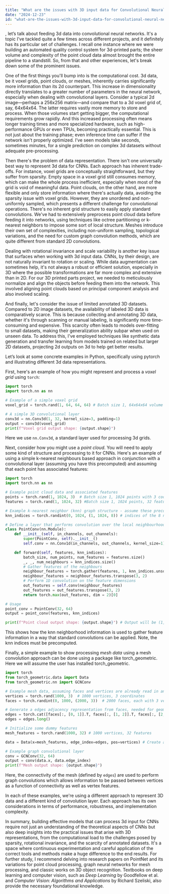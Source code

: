```yaml
---
title: "What are the issues with 3D input data for Convolutional Neural Networks (CNNs)?"
date: "2024-12-23"
id: "what-are-the-issues-with-3d-input-data-for-convolutional-neural-networks-cnns"
---
```


, let’s talk about feeding 3d data into convolutional neural networks. It's a topic I’ve tackled quite a few times across different projects, and it definitely has its particular set of challenges. I recall one instance where we were building an automated quality control system for 3d-printed parts; the sheer volume and complexity of the point cloud data almost brought the entire pipeline to a standstill. So, from that and other experiences, let's break down some of the prominent issues.

One of the first things you'll bump into is the computational cost. 3d data, be it voxel grids, point clouds, or meshes, inherently carries significantly more information than its 2d counterpart. This increase in dimensionality directly translates to a greater number of parameters in the neural network, especially when dealing with convolutional layers. Consider a typical 2d image—perhaps a 256x256 matrix—and compare that to a 3d voxel grid of, say, 64x64x64. The latter requires vastly more memory to store and process. When those volumes start getting bigger, the computational requirements grow rapidly. And this increased processing often means longer training times and more specialized hardware, such as high-performance GPUs or even TPUs, becoming practically essential. This is not just about the training phase; even inference time can suffer if the network isn't properly optimized. I’ve seen models take seconds, sometimes minutes, for a single prediction on complex 3d datasets without adequate pre-processing.

Then there's the problem of data representation. There isn't one universally best way to represent 3d data for CNNs. Each approach has inherent trade-offs. For instance, voxel grids are conceptually straightforward, but they suffer from sparsity. Empty space in a voxel grid still consumes memory, which can make the whole process inefficient, especially when most of the grid is void of meaningful data. Point clouds, on the other hand, are more flexible and only store information where there's actually data, avoiding the sparsity issue with voxel grids. However, they are unordered and non-uniformly sampled, which presents a different challenge for convolutional operations. There's no inherent grid structure to easily apply standard convolutions. We've had to extensively preprocess point cloud data before feeding it into networks, using techniques like octree partitioning or k-nearest neighbors to impose some sort of local structure. Meshes introduce their own set of complexities, including non-uniform sampling, topological variations, and the need for custom graph convolution methods, which are quite different from standard 2D convolutions.

Dealing with rotational invariance and scale variability is another key issue that surfaces when working with 3d input data. CNNs, by their design, are not naturally invariant to rotation or scaling. While data augmentation can sometimes help, it's not always a robust or efficient solution, especially in 3D where the possible transformations are far more complex and extensive than in 2D. For our 3D printed parts project, we needed to meticulously normalize and align the objects before feeding them into the network. This involved aligning point clouds based on principal component analysis and also involved scaling.

And finally, let's consider the issue of limited annotated 3D datasets. Compared to 2D image datasets, the availability of labeled 3D data is comparatively scarce. This is because collecting and annotating 3D data, whether it's through scanning or manual labeling, is significantly more time-consuming and expensive. This scarcity often leads to models over-fitting to small datasets, making their generalization ability subpar when used on unseen data. To address this, I've employed techniques like synthetic data generation and transfer learning from models trained on related but larger 2D datasets, projecting 2d outputs on 3d to help get better results.

Let’s look at some concrete examples in Python, specifically using pytorch and illustrating different 3d data representations.

First, here's an example of how you might represent and process a *voxel grid* using `torch`:

```python
import torch
import torch.nn as nn

# Example of a simple voxel grid
voxel_grid = torch.rand(1, 64, 64, 64) # Batch size 1, 64x64x64 volume

# A simple 3D convolutional layer
conv3d = nn.Conv3d(1, 32, kernel_size=3, padding=1)
output = conv3d(voxel_grid)
print(f"Voxel grid output shape: {output.shape}")

```
Here we use `nn.Conv3d`, a standard layer used for processing 3d grids.

Next, consider how you might use a *point cloud*. You will need to apply some kind of structure and processing to it for CNNs. Here's an example of using a simple k-nearest neighbours based approach in conjunction with a convolutional layer (assuming you have this precomputed) and assuming that each point has associated features:

```python
import torch
import torch.nn as nn

# Example point cloud data and associated features
points = torch.rand(1, 1024, 3)  # Batch size 1, 1024 points with 3 coordinates
features = torch.rand(1, 1024, 32) #Batch size 1, 1024 points, 32 features per point.

# Example k-nearest neighbor (knn) graph structure - assume these precomputed
knn_indices = torch.randint(0, 1024, (1, 1024, 8)) # indices of the 8 nearest neighbours for every point.

# Define a layer that performs convolution over the local neighbourhoods based on knn.
class PointConv(nn.Module):
    def __init__(self, in_channels, out_channels):
        super(PointConv, self).__init__()
        self.conv = nn.Conv1d(in_channels, out_channels, kernel_size=1)

    def forward(self, features, knn_indices):
        batch_size, num_points, num_features = features.size()
        _, _, num_neighbours = knn_indices.size()
        # Gather features of the neighbours
        neighbour_features = torch.gather(features, 1, knn_indices.unsqueeze(-1).expand(-1,-1,-1,num_features))
        neighbour_features = neighbour_features.transpose(3, 2)
        # Perform 1D convolution on the feature dimensions
        out_features = self.conv(neighbour_features)
        out_features = out_features.transpose(3, 2)
        return torch.max(out_features, dim = 2)[0]

# Usage
point_conv = PointConv(32, 64)
output = point_conv(features, knn_indices)

print(f"Point cloud output shape: {output.shape}") # Output will be (1, 1024, 64)

```
This shows how the knn neighborhood information is used to gather feature information in a way that standard convolutions can be applied. Note, the knn indices must be precomputed.

Finally, a simple example to show processing *mesh data* using a mesh convolution approach can be done using a package like torch_geometric. Here we will assume the user has installed torch_geometric.
```python
import torch
from torch_geometric.data import Data
from torch_geometric.nn import GCNConv

# Example mesh data, assuming faces and vertices are already read in and converted
vertices = torch.rand(1000, 3)  # 1000 vertices, 3 coordinates
faces = torch.randint(0, 1000, (2000, 3))  # 2000 faces, each with 3 vertex indices

# Generate a edges adjacency representation from faces, needed for geometric convolutions
edges = torch.cat([faces[:, [0, 1]].T, faces[:, [1, 2]].T, faces[:, [2, 0]].T], dim=1)
edges = edges.long()

# Initialize some dummy features
mesh_features = torch.rand(1000, 32) # 1000 vertices, 32 features

data = Data(x=mesh_features, edge_index=edges, pos=vertices) # Create a data object that contains both edge and features for the GNN

# Example graph convolutional layer
conv = GCNConv(32, 64)
output = conv(data.x, data.edge_index)
print(f"Mesh output shape: {output.shape}")
```
Here, the connectivity of the mesh (defined by `edges`) are used to perform graph convolutions which allows information to be passed between vertices as a function of connectivity as well as vertex features.

In each of these examples, we're using a different approach to represent 3D data and a different kind of convolution layer. Each approach has its own considerations in terms of performance, robustness, and implementation complexity.

In summary, building effective models that can process 3d input for CNNs require not just an understanding of the theoretical aspects of CNNs but also deep insights into the practical issues that arise with 3D representations, from the computational load to the challenges posed by sparsity, rotational invariance, and the scarcity of annotated datasets. It's a space where continuous experimentation and careful application of the correct tools and methods make a huge difference to the end results. For further study, I recommend delving into research papers on PointNet and its variations for point cloud processing, graph neural networks for mesh processing, and classic works on 3D object recognition. Textbooks on deep learning and computer vision, such as *Deep Learning* by Goodfellow et al. and *Computer Vision: Algorithms and Applications* by Richard Szeliski, also provide the necessary foundational knowledge.
